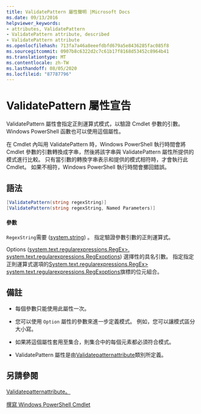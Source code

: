 ```yaml
---
title: ValidatePattern 屬性聲明 |Microsoft Docs
ms.date: 09/13/2016
helpviewer_keywords:
- attributes, ValidatePattern
- ValidatePattern attribute, described
- ValidatePattern attribute
ms.openlocfilehash: 713fa7a46a8eeefdbfd679a5e8436285fac085f8
ms.sourcegitcommit: 0907b8c6322d2c7c61b17f8168d53452c8964b41
ms.translationtype: MT
ms.contentlocale: zh-TW
ms.lasthandoff: 08/05/2020
ms.locfileid: "87787796"
---
```

# <a name="validatepattern-attribute-declaration"></a>ValidatePattern 屬性宣告

ValidatePattern 屬性會指定正則運算式模式，以驗證 Cmdlet 參數的引數。 Windows PowerShell 函數也可以使用這個屬性。

在 Cmdlet 內叫用 ValidatePattern 時，Windows PowerShell 執行時間會將 Cmdlet 參數的引數轉換成字串，然後將該字串與 ValidatePattern 屬性所提供的模式進行比較。 只有當引數的轉換字串表示和提供的模式相符時，才會執行此 Cmdlet。 如果不相符，Windows PowerShell 執行時間會擲回錯誤。

## <a name="syntax"></a>語法

```csharp
[ValidatePattern(string regexString)]
[ValidatePattern(string regexString, Named Parameters)]
```

#### <a name="parameters"></a>參數

`RegexString`需要 ([system.string](/dotnet/api/System.String)) 。 指定驗證參數引數的正則運算式。

Options ([system.text.regularexpressions.RegEx>. system.text.regularexpressions.RegExoptions](/dotnet/api/System.Text.RegularExpressions.RegexOptions)) 選擇性的具名引數。 指定指定正則運算式選項的[System.text.regularexpressions.RegEx> system.text.regularexpressions.RegExoptions](/dotnet/api/System.Text.RegularExpressions.RegexOptions)旗標的位元組合。

## <a name="remarks"></a>備註

- 每個參數只能使用此屬性一次。

- 您可以使用 `Option` 屬性的參數來進一步定義模式。 例如，您可以讓模式區分大小寫。

- 如果將這個屬性套用至集合，則集合中的每個元素都必須符合模式。

- ValidatePattern 屬性是由[Validatepatternattribute](/dotnet/api/System.Management.Automation.ValidatePatternAttribute)類別所定義。

## <a name="see-also"></a>另請參閱

[Validatepatternattribute。](/dotnet/api/System.Management.Automation.ValidatePatternAttribute)

[撰寫 Windows PowerShell Cmdlet](./writing-a-windows-powershell-cmdlet.md)
